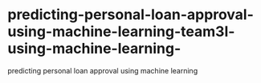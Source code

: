 # predicting-personal-loan-approval-using-machine-learning-team3l-using-machine-learning-
predicting personal loan approval using machine learning
